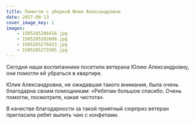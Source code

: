 ```yaml
---
title: Помогли с уборкой Юлии Александровне
date: 2017-09-13
cover_image_key: 1
images:
    - 1505285286416.jpg
    - 1505285282608.jpg
    - 1505285276433.jpg
    - 1505285272385.jpg
---
```


Сегодня наши воспитанники посетили ветерана Юлию Александровну, они помогли ей убраться в квартире.

Юлия Александровна, не ожидавшая такого внимания, была очень благодарна своим помощникам: «Ребятам большое спасибо. 
Очень помогли, посмотрите, какая чистота».

<!--more-->
В качестве благодарности за такой приятный сюрприз ветеран пригласила ребят выпить чаю с конфетами.
